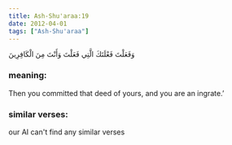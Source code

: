 ```yaml
---
title: Ash-Shu'araa:19
date: 2012-04-01
tags: ["Ash-Shu'araa"]
---
```

وَفَعَلْتَ فَعْلَتَكَ الَّتِي فَعَلْتَ وَأَنْتَ مِنَ الْكَافِرِينَ
### meaning: 
Then you committed that deed of yours, and you are an ingrate.’
### similar verses: 

our AI can't find any similar verses




